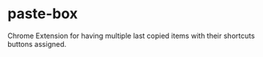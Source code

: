 # paste-box
Chrome Extension for having multiple last copied items with their shortcuts buttons assigned.
